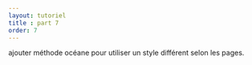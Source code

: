 ```yaml
---
layout: tutoriel
title : part 7
order: 7
---
```


ajouter méthode océane pour utiliser un style différent selon les pages.

